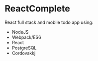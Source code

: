 # ReactComplete
React full stack and mobile todo app using:
- NodeJS
- Webpack/ES6
- React
- PostgreSQL
- Cordovakkj
